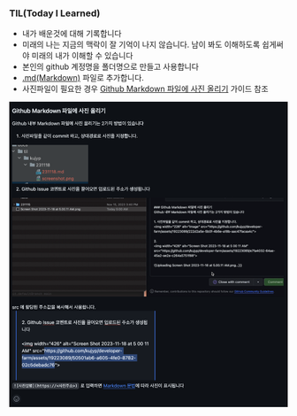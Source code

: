 ### TIL(Today I Learned)
- 내가 배운것에 대해 기록합니다
- 미래의 나는 지금의 맥락이 잘 기억이 나지 않습니다. 남이 봐도 이해하도록 쉽게써야 미래의 내가 이해할 수 있습니다 
- 본인의 github 계정명을 폴더명으로 만들고 사용합니다
- [.md(Markdown)](https://www.markdownguide.org/basic-syntax/) 파일로 추가합니다.
- 사진파일이 필요한 경우 [Github Markdown 파일에 사진 올리기](https://github.com/kujyp/developer-farm/issues/2#issuecomment-1817030124) 가이드 참조

![screenshot.png](kujyp/231118/screenshot.png) 
